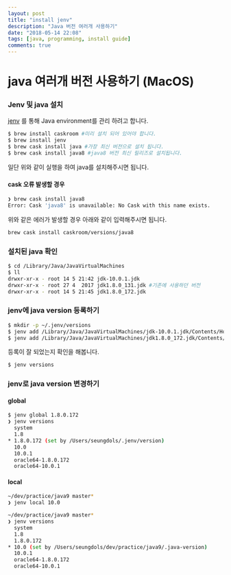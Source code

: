 ```yaml
---
layout: post
title: "install jenv"
description: "Java 버전 여러개 사용하기"
date: "2018-05-14 22:08"
tags: [java, programming, install guide]
comments: true
---
```




# java 여러개 버전 사용하기 (MacOS)



### Jenv 및 java 설치

[jenv](http://www.jenv.be/) 를 통해 Java environment를 관리 하려고 합니다. 

```bash
$ brew install caskroom #미리 설치 되어 있어야 합니다.
$ brew install jenv
$ brew cask install java #가장 최신 버전으로 설치 됩니다. 
$ brew cask install java8 #java8 버전 최신 릴리즈로 설치됩니다.
```

일단 위와 같이 실행을 하여 java를 설치해주시면 됩니다. 

#### cask 오류 발생할 경우 

```bash
❯ brew cask install java8
Error: Cask 'java8' is unavailable: No Cask with this name exists.
```

위와 같은 에러가 발생할 경우 아래와 같이 입력해주시면 됩니다. 

```bash
brew cask install caskroom/versions/java8
```

### 설치된 java 확인

```bash
$ cd /Library/Java/JavaVirtualMachines
$ ll
drwxr-xr-x - root 14 5 21:42 jdk-10.0.1.jdk
drwxr-xr-x - root 27 4  2017 jdk1.8.0_131.jdk #기존에 사용하던 버전
drwxr-xr-x - root 14 5 21:45 jdk1.8.0_172.jdk
```

### jenv에 java version 등록하기

```bash
$ mkdir -p ~/.jenv/versions
$ jenv add /Library/Java/JavaVirtualMachines/jdk-10.0.1.jdk/Contents/Home
$ jenv add /Library/Java/JavaVirtualMachines/jdk1.8.0_172.jdk/Contents/Home 
```

등록이 잘 되었는지 확인을 해봅니다. 

```bash
$ jenv versions
```



### jenv로 java version 변경하기

#### global

```bash
$ jenv global 1.8.0.172
❯ jenv versions
  system
  1.8
* 1.8.0.172 (set by /Users/seungdols/.jenv/version)
  10.0
  10.0.1
  oracle64-1.8.0.172
  oracle64-10.0.1
```

#### local

```bash
~/dev/practice/java9 master*
❯ jenv local 10.0

~/dev/practice/java9 master*
❯ jenv versions
  system
  1.8
  1.8.0.172
* 10.0 (set by /Users/seungdols/dev/practice/java9/.java-version)
  10.0.1
  oracle64-1.8.0.172
  oracle64-10.0.1
```


